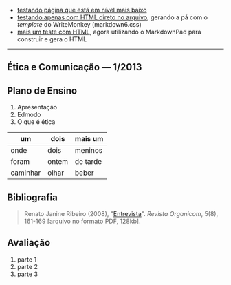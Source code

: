 - [testando p&aacute;gina que est&aacute; em n&iacute;vel mais baixo](http://arredores.github.io/aulas/etica.html)
- [testando apenas com HTML direto no arquivo](http://arredores.github.io/aulas/etica2.html), gerando a p&aacute; com o *template* do WriteMonkey (markdown6.css)
- [mais um teste com HTML](http://arredores.github.io/aulas/etica3.html), agora utilizando o MarkdownPad para construir e gera o HTML

-----

## &Eacute;tica e Comunica&ccedil;&atilde;o &mdash;  1/2013

## Plano de Ensino
1. Apresenta&ccedil;&atilde;o
1. Edmodo
1. O que &eacute; &eacute;tica

| um | dois | mais um |
|----|------|---------|
| onde | dois | meninos |
| foram | ontem | de tarde |
| caminhar | olhar | beber |

## Bibliografia

> Renato Janine Ribeiro (2008), "[Entrevista](http://revistaorganicom.org.br/sistema/index.php/organicom/article/view/151)". *Revista Organicom*, 5(8), 161-169 [arquivo no formato PDF, 128kb].

## Avalia&ccedil;&atilde;o
1. parte 1
2. parte 2
3. parte 3
